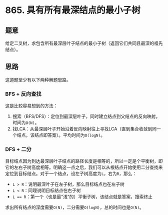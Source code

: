 # 865. 具有所有最深结点的最小子树

## 题意

给定二叉树，求包含所有最深层叶子结点的最小子树（返回它们共同且最深的祖先结点）。

## 思路

这道题至少有以下两种解题思路。

### BFS + 反向查找

这是比较容易想到的方法：

1. 搜索（BFS/DFS）：定位到最深层叶子，同时建立结点到父结点的反向映射。时间为`O(N)`。
1. 找LCA：从最深层叶子开始沿着反向映射往上寻找LCA（直到集合收敛到同一个结点，该结点即答案）。平均时间为`O(logN)`。

### DFS + 二分

目标结点因为到达最深层叶子结点的路径长度是相等的，所以一定是个平衡树，即它的左右子树高度相等。明确这一点之后，我们可以从根结点开始使用二分查找来定位到目标结点。对于一个结点，设左子树高度为`L`，右为`R`，那么：

- `L > R`：说明最深叶子在左子树，那么目标结点也在左子树
- `L < R`：同理说明目标结点在右子树
- `L == R`：第一个（也是最“浅”的）平衡子树，该结点就是答案，搜索终止

求出所有结点的深度需要`O(N)`，二分需要`O(logN)`，总的时间也是`O(N)`。
